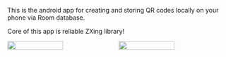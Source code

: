 This is the android app for creating and storing QR codes locally on your phone via Room database.

Core of this app is reliable ZXing library!

<div style="Display:flex">
<img src="https://github.com/user-attachments/assets/1463cee1-28ea-43bb-b274-5c294c94ec8a" width=50%>
<img src="https://github.com/user-attachments/assets/de555fdc-c13f-4ead-ba60-bb6273ae92d5" width=50%>
</div>
